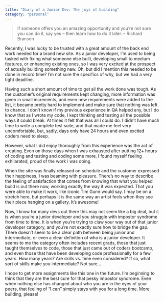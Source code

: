 ```yaml
---
title: "Diary of a Junior Dev: The joys of building"
category: "personal"
---
```


> If someone offers you an amazing opportunity and you’re not sure you can do it, say yes – then learn how to do it later.   – Richard Branson

Recently,  I  was lucky to be trusted with a great amount of the back end work needed for a brand new site. As a junior developer, I’m used to being tasked with fixing what someone else built, developing small to medium features, or enhancing existing ones,  so I was very excited at the prospect of actually building something new.  Oh, but did I mention this needed to be done in record time? I’m not sure the specifics of why, but we had a very tight deadline.

Having such a short amount of time to get all the work done was tough. As the customer’s original requirements kept changing, more information was given in small increments, and even new requirements were added to the list, it became pretty hard to implement and make sure that nothing was left to chance. I don’t know if my previous experience in QA helped any, but I do know that as I wrote my code, I kept thinking and testing all the possible ways it could break. At times it felt that was all I could do. I didn’t have much time to write a complete test suite, and that made me feel very uncomfortable, but, sadly, days only have 24 hours and even excited coders need to sleep.

However, what  I did enjoy thoroughly from this experience was the act of creating. Even on those days when I was exhausted after putting 12+ hours of coding and testing and coding some more, I found myself feeling exhilarated, proud of the work I was doing.

When the site was finally released on schedule and the customer expressed their happiness,  I was beaming with pleasure. There’s no way to describe the feeling of satisfaction that comes from knowing that what you helped build is out there now, working exactly the way it was expected. That you were able to make it work, like iconic Tim Gunn would say. I may be on a stretch here, but perhaps it is the same way an artist feels when they see their piece hanging on a gallery. It’s awesome!

Now, I know for many devs out there this may not seem like a big deal, but it is when you’re a junior developer and you struggle with impostor syndrome from time to time. It is when you’re trying to claw your way out of that junior developer category, and you’re not exactly sure how to bridge the gap. There doesn’t seem to be a clear path between being junior and intermediate, or even a clear definition of who is a junior developer. It seems to me the category often includes recent grads, those that just taught themselves to code, those that just came out of coders bootcamp,  and even those that have been developing code professionally for a few years. How many years? Are skills vs. time even considered? If so, what sort of skills make you intermediate? Not sure…

I hope to get more assignments like this one in the future. I’m beginning to think that they are the best cure for that pesky impostor syndrome. Even when nothing else has changed about who you are in the eyes of your peers, that feeling of “I can” simply stays with you for a long time. More building, please!
